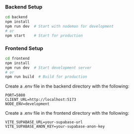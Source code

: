 

### Backend Setup
```bash
cd backend
npm install
npm run dev  # Start with nodemon for development
# or
npm start    # Start for production
```

### Frontend Setup
```bash
cd frontend
npm install
npm run dev  # Start development server
# or
npm run build  # Build for production
```

Create a .env file in the backend directory with the following:
```
PORT=5080
CLIENT_URL=http://localhost:5173
NODE_ENV=development 
```

Create a .env file in the frontend directory with the following:
```
VITE_SUPABASE_URL=your-supabase-url
VITE_SUPABASE_ANON_KEY=your-supabase-anon-key
```

